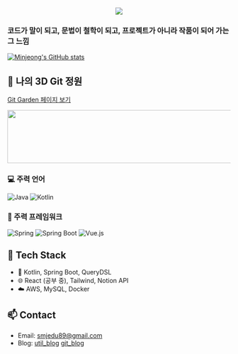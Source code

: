 <h3 align="center">
    <img src="https://capsule-render.vercel.app/api?type=waving&color=FF69B4&FFFFE0&height=200&section=header&text=👩‍💻%20엄마는%20개발자&fontSize=40&fontAlign=50&fontColor=ffffff"/>
</h3>

### 코드가 말이 되고, 문법이 철학이 되고, 프로젝트가 아니라 작품이 되어 가는 그 느낌 ###
[![Minjeong's GitHub stats](https://github-readme-stats.vercel.app/api?username=paypulse&show_icons=true&theme=tokyonight)](https://github.com/anuraghazra/github-readme-stats)
## 🌳 나의 3D Git 정원
[Git Garden 페이지 보기](https://paypulse.github.io/git-garden/)

<a href="https://github.com/devxb/gitanimals">
  <img src="https://render.gitanimals.org/lines/paypulse?pet-id=0.1" width="1000" height="120"/>
</a>

### 💻 주력 언어
![Java](https://img.shields.io/badge/Java-007396?style=for-the-badge&logo=java&logoColor=white)
![Kotlin](https://img.shields.io/badge/Kotlin-7F52FF?style=for-the-badge&logo=kotlin&logoColor=white)

### 🔧 주력 프레임워크
![Spring](https://img.shields.io/badge/Spring-6DB33F?style=for-the-badge&logo=spring&logoColor=white)
![Spring Boot](https://img.shields.io/badge/Spring%20Boot-6DB33F?style=for-the-badge&logo=spring-boot&logoColor=white)
![Vue.js](https://img.shields.io/badge/Vue.js-4FC08D?style=for-the-badge&logo=vue.js&logoColor=white)

## 🔧 Tech Stack
- 🌱 Kotlin, Spring Boot, QueryDSL
- 🌐 React (공부 중), Tailwind, Notion API
- ☁️ AWS, MySQL, Docker

## 📫 Contact
- Email: smjedu89@gmail.com
- Blog: [util_blog](https://until.blog/@poppins)
        [git_blog](https://paypulse.github.io/)     

<!--
**paypulse/paypulse** is a ✨ _special_ ✨ repository because its `README.md` (this file) appears on your GitHub profile.

Here are some ideas to get you started:

- 🔭 I’m currently working on ...
- 🌱 I’m currently learning ...
- 👯 I’m looking to collaborate on ...
- 🤔 I’m looking for help with ...
- 💬 Ask me about ...
- 📫 How to reach me: ...
- 😄 Pronouns: ...
- ⚡ Fun fact: ...
-->
